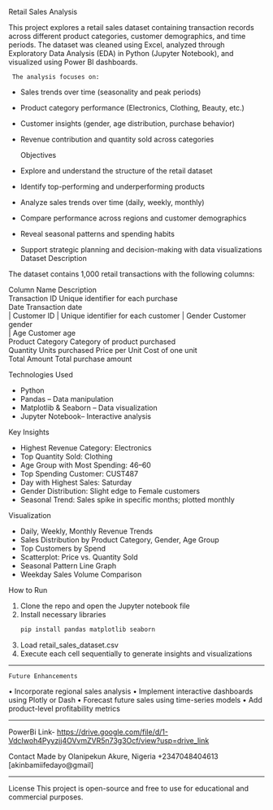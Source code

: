  Retail Sales Analysis

 
  This project explores a retail sales dataset containing transaction records across different product categories, customer demographics, and time periods. The dataset was cleaned using Excel, analyzed through Exploratory Data Analysis (EDA) in Python (Jupyter Notebook), and visualized using Power BI dashboards.
    
     The analysis focuses on:
- Sales trends over time (seasonality and peak periods)
- Product category performance (Electronics, Clothing, Beauty, etc.)
- Customer insights (gender, age distribution, purchase behavior)
- Revenue contribution and quantity sold across categories 

   Objectives
- Explore and understand the structure of the retail dataset
- Identify top-performing and underperforming products
- Analyze sales trends over time (daily, weekly, monthly)
- Compare performance across regions and customer demographics
- Reveal seasonal patterns and spending habits
- Support strategic planning and decision-making with data visualizations Dataset Description

The dataset contains 1,000 retail transactions with the following columns:

Column Name       	Description   
Transaction ID    	Unique identifier for each purchase  
Date              	Transaction date                     
| Customer ID       	| Unique identifier for each customer  |
Gender	Customer gender                      
| Age               	Customer age                         
Product Category  	Category of product purchased        
Quantity          	Units purchased
Price per Unit    	Cost of one unit                     
Total Amount      	Total purchase amount                


Technologies Used
- Python  
- Pandas – Data manipulation  
- Matplotlib & Seaborn – Data visualization  
- Jupyter Notebook– Interactive analysis  

 Key Insights

- Highest Revenue Category: Electronics  
- Top Quantity Sold: Clothing  
- Age Group with Most Spending: 46–60  
- Top Spending Customer: CUST487  
- Day with Highest Sales: Saturday  
- Gender Distribution: Slight edge to Female customers  
- Seasonal Trend: Sales spike in specific months; plotted monthly

Visualization
- Daily, Weekly, Monthly Revenue Trends  
- Sales Distribution by Product Category, Gender, Age Group  
- Top Customers by Spend  
- Scatterplot: Price vs. Quantity Sold  
- Seasonal Pattern Line Graph  
- Weekday Sales Volume Comparison

 How to Run

1. Clone the repo and open the Jupyter notebook file
2. Install necessary libraries  
   ```bash
   pip install pandas matplotlib seaborn
3.	Load retail_sales_dataset.csv
4.	Execute each cell sequentially to generate insights and visualizations
________________________________________
    Future Enhancements
•	Incorporate regional sales analysis
•	Implement interactive dashboards using Plotly or Dash
•	Forecast future sales using time-series models
•	Add product-level profitability metrics
________________________________________

PowerBi Link-  https://drive.google.com/file/d/1-VdcIwoh4Pyyzjj4OVvmZVR5n73g3Ocf/view?usp=drive_link

 Contact
Made by Olanipekun
Akure, Nigeria
+2347048404613
[akinbamiifedayo@gmail]
________________________________________
 License
This project is open-source and free to use for educational and commercial purposes.

